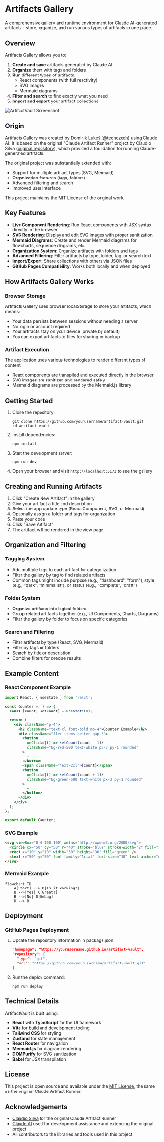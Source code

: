 # Artifacts Gallery

A comprehensive gallery and runtime environment for Claude AI-generated artifacts - store, organize, and run various types of artifacts in one place.

## Overview

Artifacts Gallery allows you to:

1. **Create and save** artifacts generated by Claude AI
2. **Organize** them with tags and folders
3. **Run** different types of artifacts:
   - React components (with full reactivity)
   - SVG images 
   - Mermaid diagrams
4. **Filter and search** to find exactly what you need
5. **Import and export** your artifact collections

![ArtifactVault Screenshot](./screenshot.png)

## Origin

Artifacts Gallery was created by Dominik Lukeš ([@techczech](https://github.com/techczech)) using Claude AI. It is based on the original "Claude Artifact Runner" project by Claudio Silva ([original repository](https://github.com/claudio-silva/claude-artifact-runner)), which provided a foundation for running Claude-generated artifacts.

The original project was substantially extended with:
- Support for multiple artifact types (SVG, Mermaid)
- Organization features (tags, folders)
- Advanced filtering and search
- Improved user interface

This project maintains the MIT License of the original work.

## Key Features

- **Live Component Rendering**: Run React components with JSX syntax directly in the browser
- **SVG Rendering**: Display and edit SVG images with proper sanitization
- **Mermaid Diagrams**: Create and render Mermaid diagrams for flowcharts, sequence diagrams, etc.
- **Organization System**: Organize artifacts with folders and tags
- **Advanced Filtering**: Filter artifacts by type, folder, tag, or search text
- **Import/Export**: Share collections with others via JSON files
- **GitHub Pages Compatibility**: Works both locally and when deployed

## How Artifacts Gallery Works

### Browser Storage
Artifacts Gallery uses browser localStorage to store your artifacts, which means:
- Your data persists between sessions without needing a server
- No login or account required
- Your artifacts stay on your device (private by default)
- You can export artifacts to files for sharing or backup

### Artifact Execution
The application uses various technologies to render different types of content:
- React components are transpiled and executed directly in the browser
- SVG images are sanitized and rendered safely
- Mermaid diagrams are processed by the Mermaid.js library

## Getting Started

1. Clone the repository:
   ```
   git clone https://github.com/yourusername/artifact-vault.git
   cd artifact-vault
   ```

2. Install dependencies:
   ```
   npm install
   ```

3. Start the development server:
   ```
   npm run dev
   ```

4. Open your browser and visit `http://localhost:5173` to see the gallery

## Creating and Running Artifacts

1. Click "Create New Artifact" in the gallery
2. Give your artifact a title and description
3. Select the appropriate type (React Component, SVG, or Mermaid)
4. Optionally assign a folder and tags for organization
5. Paste your code
6. Click "Save Artifact"
7. The artifact will be rendered in the view page

## Organization and Filtering

### Tagging System
- Add multiple tags to each artifact for categorization
- Filter the gallery by tag to find related artifacts
- Common tags might include purpose (e.g., "dashboard", "form"), style (e.g., "dark", "minimalist"), or status (e.g., "complete", "draft")

### Folder System
- Organize artifacts into logical folders
- Group related artifacts together (e.g., UI Components, Charts, Diagrams)
- Filter the gallery by folder to focus on specific categories

### Search and Filtering
- Filter artifacts by type (React, SVG, Mermaid)
- Filter by tags or folders
- Search by title or description
- Combine filters for precise results

## Example Content

### React Component Example
```jsx
import React, { useState } from 'react';

const Counter = () => {
  const [count, setCount] = useState(0);
  
  return (
    <div className="p-4">
      <h2 className="text-xl font-bold mb-4">Counter Example</h2>
      <div className="flex items-center gap-2">
        <button 
          onClick={() => setCount(count - 1)}
          className="bg-red-500 text-white px-3 py-1 rounded"
        >
          -
        </button>
        <span className="text-2xl">{count}</span>
        <button 
          onClick={() => setCount(count + 1)}
          className="bg-green-500 text-white px-3 py-1 rounded"
        >
          +
        </button>
      </div>
    </div>
  );
};

export default Counter;
```

### SVG Example
```html
<svg viewBox="0 0 100 100" xmlns="http://www.w3.org/2000/svg">
  <circle cx="50" cy="50" r="40" stroke="blue" stroke-width="2" fill="red" />
  <rect x="10" y="10" width="30" height="30" fill="green" />
  <text x="50" y="50" font-family="Arial" font-size="10" text-anchor="middle" fill="white">SVG Test</text>
</svg>
```

### Mermaid Example
```
flowchart TD
    A[Start] --> B{Is it working?}
    B -->|Yes| C[Great!]
    B -->|No| D[Debug]
    D --> B
```

## Deployment

### GitHub Pages Deployment

1. Update the repository information in package.json:
   ```json
   "homepage": "https://yourusername.github.io/artifact-vault",
   "repository": {
     "type": "git",
     "url": "https://github.com/yourusername/artifact-vault.git"
   }
   ```

2. Run the deploy command:
   ```
   npm run deploy
   ```

## Technical Details

ArtifactVault is built using:
- **React** with **TypeScript** for the UI framework
- **Vite** for build and development tooling
- **Tailwind CSS** for styling
- **Zustand** for state management
- **React Router** for navigation
- **Mermaid.js** for diagram rendering
- **DOMPurify** for SVG sanitization
- **Babel** for JSX transpilation

## License

This project is open source and available under the [MIT License](LICENSE), the same as the original Claude Artifact Runner.

## Acknowledgements

- [Claudio Silva](https://github.com/claudio-silva) for the original Claude Artifact Runner
- [Claude AI](https://claude.ai) used for development assistance and extending the original project
- All contributors to the libraries and tools used in this project